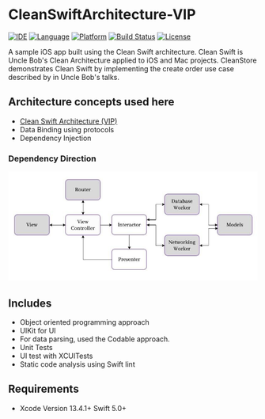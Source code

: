 # CleanSwiftArchitecture-VIP

[![IDE](https://img.shields.io/badge/Xcode-10-blue.svg)](https://developer.apple.com/xcode/)
[![Language](https://img.shields.io/badge/swift-4-orange.svg)](https://swift.org)
[![Platform](https://img.shields.io/badge/iOS-12-green.svg)](https://developer.apple.com/ios/)
[![Build Status](https://travis-ci.org/Clean-Swift/CleanStore.svg?branch=master)](https://travis-ci.org/Clean-Swift/CleanStore)
[![License](https://img.shields.io/github/license/Clean-Swift/CleanStore.svg)](LICENSE)

A sample iOS app built using the Clean Swift architecture. Clean Swift is Uncle Bob's Clean Architecture applied to iOS and Mac projects. CleanStore demonstrates Clean Swift by implementing the create order use case described by in Uncle Bob's talks.

## Architecture concepts used here
* [Clean Swift Architecture (VIP)](https://hackernoon.com/introducing-clean-swift-architecture-vip-770a639ad7bf)
* Data Binding using protocols
* Dependency Injection

### Dependency Direction
![Alt text](https://github.com/bhoopendraUmrao/CleanSwiftArchitecture-VIP/blob/master/CleanSwift(VIP).png "Modules Dependencies")

## Includes
* Object oriented programming approach
* UIKit for UI
* For data parsing, used the Codable approach.
* Unit Tests
* UI test with XCUITests
* Static code analysis using Swift lint

## Requirements
* Xcode Version 13.4.1+  Swift 5.0+
